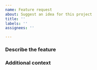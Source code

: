 ```yaml
---
name: Feature request
about: Suggest an idea for this project
title: ''
labels: ''
assignees: ''

---
```


### Describe the feature

### Additional context
